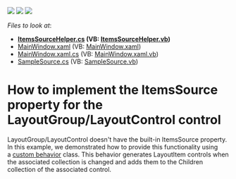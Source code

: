 <!-- default badges list -->
![](https://img.shields.io/endpoint?url=https://codecentral.devexpress.com/api/v1/VersionRange/128654312/22.2.2%2B)
[![](https://img.shields.io/badge/Open_in_DevExpress_Support_Center-FF7200?style=flat-square&logo=DevExpress&logoColor=white)](https://supportcenter.devexpress.com/ticket/details/E5081)
[![](https://img.shields.io/badge/📖_How_to_use_DevExpress_Examples-e9f6fc?style=flat-square)](https://docs.devexpress.com/GeneralInformation/403183)
<!-- default badges end -->
<!-- default file list -->
*Files to look at*:

* **[ItemsSourceHelper.cs](./CS/LayoutControlItemsSource/ItemsSourceHelper.cs) (VB: [ItemsSourceHelper.vb](./VB/LayoutControlItemsSource/ItemsSourceHelper.vb))**
* [MainWindow.xaml](./CS/LayoutControlItemsSource/MainWindow.xaml) (VB: [MainWindow.xaml](./VB/LayoutControlItemsSource/MainWindow.xaml))
* [MainWindow.xaml.cs](./CS/LayoutControlItemsSource/MainWindow.xaml.cs) (VB: [MainWindow.xaml.vb](./VB/LayoutControlItemsSource/MainWindow.xaml.vb))
* [SampleSource.cs](./CS/LayoutControlItemsSource/SampleSource.cs) (VB: [SampleSource.vb](./VB/LayoutControlItemsSource/SampleSource.vb))
<!-- default file list end -->
# How to implement the ItemsSource property for the LayoutGroup/LayoutControl control


<p>LayoutGroup/LayoutControl doesn't have the built-in ItemsSource property. In this example, we demonstrated how to provide this functionality using a <a href="https://documentation.devexpress.com/WPF/17458/MVVM-Framework/Behaviors/How-to-Create-a-Custom-Behavior">custom behavior</a> class. This behavior generates LayoutItem controls when the associated collection is changed and adds them to the Children collection of the associated control.</p>

<br/>


